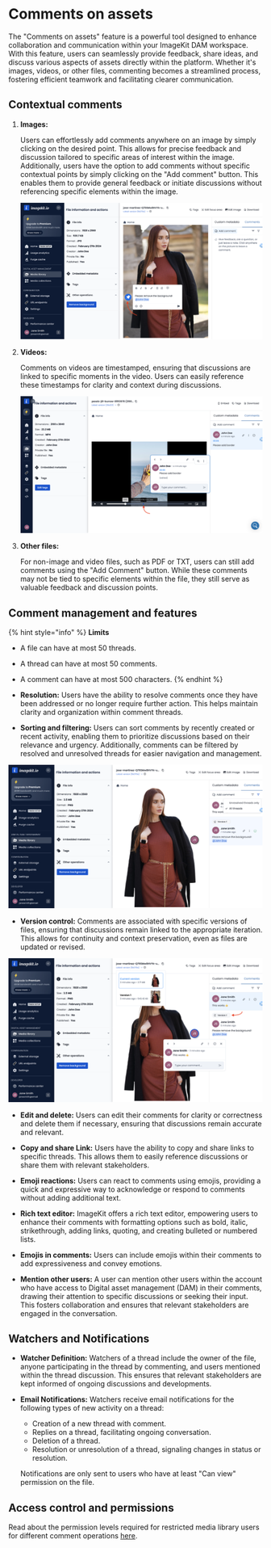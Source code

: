 # Comments on assets

The "Comments on assets" feature is a powerful tool designed to enhance collaboration and communication within your ImageKit DAM workspace. With this feature, users can seamlessly provide feedback, share ideas, and discuss various aspects of assets directly within the platform. Whether it's images, videos, or other files, commenting becomes a streamlined process, fostering efficient teamwork and facilitating clearer communication.

## Contextual comments

1. **Images:**

   Users can effortlessly add comments anywhere on an image by simply clicking on the desired point. This allows for precise feedback and discussion tailored to specific areas of interest within the image. Additionally, users have the option to add comments without specific contextual points by simply clicking on the "Add comment" button. This enables them to provide general feedback or initiate discussions without referencing specific elements within the image.

   ![Add contextual comment on image](<../../.gitbook/assets/contextual-comment-on-image.png>)

2. **Videos:**

   Comments on videos are timestamped, ensuring that discussions are linked to specific moments in the video. Users can easily reference these timestamps for clarity and context during discussions.

    ![Contextual comment on video with timestamp and marker](<../../.gitbook/assets/contextual-comment-on-video.png>)

3. **Other files:**

   For non-image and video files, such as PDF or TXT, users can still add comments using the "Add Comment" button. While these comments may not be tied to specific elements within the file, they still serve as valuable feedback and discussion points.

## Comment management and features

{% hint style="info" %}
**Limits**

- A file can have at most 50 threads.
- A thread can have at most 50 comments.
- A comment can have at most 500 characters.
  {% endhint %}

- **Resolution:** Users have the ability to resolve comments once they have been addressed or no longer require further action. This helps maintain clarity and organization within comment threads.

- **Sorting and filtering:** Users can sort comments by recently created or recent activity, enabling them to prioritize discussions based on their relevance and urgency. Additionally, comments can be filtered by resolved and unresolved threads for easier navigation and management.

![Sort and filter comments as per your need](<../../.gitbook/assets/all-threads-filter.png>)

- **Version control:** Comments are associated with specific versions of files, ensuring that discussions remain linked to the appropriate iteration. This allows for continuity and context preservation, even as files are updated or revised.

![Comments associated with versions](<../../.gitbook/assets/comment-associated-with-versions.png>)

- **Edit and delete:** Users can edit their comments for clarity or correctness and delete them if necessary, ensuring that discussions remain accurate and relevant.

- **Copy and share Link:** Users have the ability to copy and share links to specific threads. This allows them to easily reference discussions or share them with relevant stakeholders.

- **Emoji reactions:** Users can react to comments using emojis, providing a quick and expressive way to acknowledge or respond to comments without adding additional text.

- **Rich text editor:** ImageKit offers a rich text editor, empowering users to enhance their comments with formatting options such as bold, italic, strikethrough, adding links, quoting, and creating bulleted or numbered lists.

- **Emojis in comments:** Users can include emojis within their comments to add expressiveness and convey emotions.

- **Mention other users:** A user can mention other users within the account who have access to Digital asset management (DAM) in their comments, drawing their attention to specific discussions or seeking their input. This fosters collaboration and ensures that relevant stakeholders are engaged in the conversation.

## Watchers and Notifications

- **Watcher Definition:** Watchers of a thread include the owner of the file, anyone participating in the thread by commenting, and users mentioned within the thread discussion. This ensures that relevant stakeholders are kept informed of ongoing discussions and developments.

- **Email Notifications:** Watchers receive email notifications for the following types of new activity on a thread:
  - Creation of a new thread with comment.
  - Replies on a thread, facilitating ongoing conversation.
  - Deletion of a thread.
  - Resolution or unresolution of a thread, signaling changes in status or resolution.

  Notifications are only sent to users who have at least "Can view" permission on the file.

## Access control and permissions

Read about the permission levels required for restricted media library users for different comment operations [here](../../collaboration-and-sharing/README.md#file-and-folder-permission-levels).
